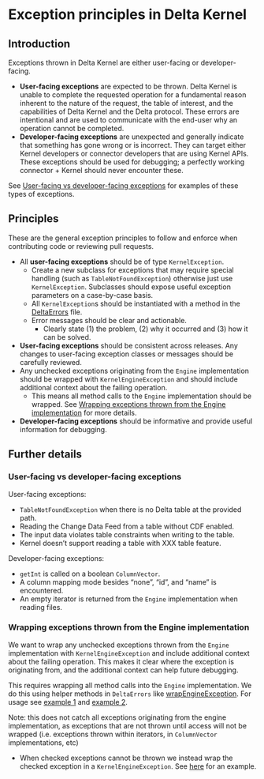 # Exception principles in Delta Kernel
## Introduction
Exceptions thrown in Delta Kernel are either user-facing or developer-facing.
- **User-facing exceptions** are expected to be thrown. Delta Kernel is unable to complete the requested operation for a fundamental reason inherent to the nature of the request, the table of interest, and the capabilities of Delta Kernel and the Delta protocol. These errors are intentional and are used to communicate with the end-user why an operation cannot be completed.
- **Developer-facing exceptions** are unexpected and generally indicate that something has gone wrong or is incorrect. They can target either Kernel developers or connector developers that are using Kernel APIs. These exceptions should be used for debugging; a perfectly working connector + Kernel should never encounter these.

See [User-facing vs developer-facing exceptions](#User-facing-vs-developer-facing-exceptions) for examples of these types of exceptions.

## Principles
These are the general exception principles to follow and enforce when contributing code or reviewing pull requests.
- All **user-facing exceptions** should be of type `KernelException`.
    - Create a new subclass for exceptions that may require special handling (such as `TableNotFoundException`) otherwise just use `KernelException`. Subclasses should expose useful exception parameters on a case-by-case basis.
    - All `KernelException`s should be instantiated with a method in the [DeltaErrors](https://github.com/delta-io/delta/blob/master/kernel/kernel-api/src/main/java/io/delta/kernel/internal/DeltaErrors.java) file.
    - Error messages should be clear and actionable.
        - Clearly state (1) the problem, (2) why it occurred and (3) how it can be solved.
- **User-facing exceptions** should be consistent across releases. Any changes to user-facing exception classes or messages should be carefully reviewed.
- Any unchecked exceptions originating from the `Engine` implementation should be wrapped with `KernelEngineException` and should include additional context about the failing operation.
    - This means all method calls to the `Engine` implementation should be wrapped. See [Wrapping exceptions thrown from the Engine implementation](#Wrapping-exceptions-thrown-from-the-Engine-implementation) for more details.
- **Developer-facing exceptions** should be informative and provide useful information for debugging.

## Further details

### User-facing vs developer-facing exceptions

User-facing exceptions:
- `TableNotFoundException` when there is no Delta table at the provided path.
- Reading the Change Data Feed from a table without CDF enabled.
- The input data violates table constraints when writing to the table.
- Kernel doesn’t support reading a table with XXX table feature.

Developer-facing exceptions:
- `getInt` is called on a boolean `ColumnVector`.
- A column mapping mode besides “none”, “id”, and “name” is encountered.
- An empty iterator is returned from the `Engine` implementation when reading files.

### Wrapping exceptions thrown from the Engine implementation
We want to wrap any unchecked exceptions thrown from the `Engine` implementation with `KernelEngineException` and include additional context about the failing operation. This makes it clear where the exception is originating from, and the additional context can help future debugging.

This requires wrapping all method calls into the `Engine` implementation. We do this using helper methods in `DeltaErrors` like [wrapEngineException](https://github.com/delta-io/delta/blob/4fefba182f81d39f1d11e2f2b85bfa140079ea11/kernel/kernel-api/src/main/java/io/delta/kernel/internal/DeltaErrors.java#L228-L240). For usage see [example 1](https://github.com/delta-io/delta/blob/2b2ef732533c707b7ca1af30e2a059da86c3c3ff/kernel/kernel-api/src/main/java/io/delta/kernel/internal/TransactionImpl.java#L246-L256) and [example 2](https://github.com/delta-io/delta/blob/2b2ef732533c707b7ca1af30e2a059da86c3c3ff/kernel/kernel-api/src/main/java/io/delta/kernel/internal/ScanImpl.java#L236-L244).

Note: this does not catch all exceptions originating from the engine implementation, as exceptions that are not thrown until access will not be wrapped (i.e. exceptions thrown within iterators, in `ColumnVector` implementations, etc)
- When checked exceptions cannot be thrown we instead wrap the checked exception in a `KernelEngineException`. See [here](https://github.com/delta-io/delta/blob/2b2ef732533c707b7ca1af30e2a059da86c3c3ff/kernel/kernel-defaults/src/main/java/io/delta/kernel/defaults/internal/parquet/ParquetFileReader.java#L148-L150) for an example.
